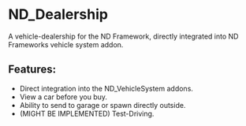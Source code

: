 # ND_Dealership
A vehicle-dealership for the ND Framework, directly integrated into ND Frameworks vehicle system addon.

## Features:
* Direct integration into the ND_VehicleSystem addons.
* View a car before you buy.
* Ability to send to garage or spawn directly outside.
* (MIGHT BE IMPLEMENTED) Test-Driving.